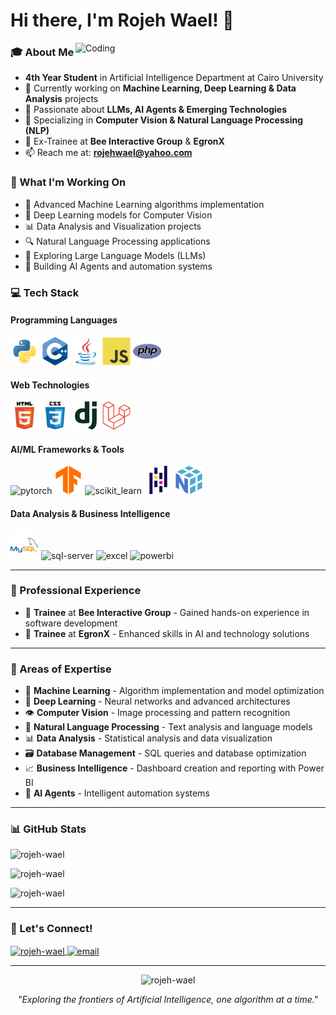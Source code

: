 # Hi there, I'm Rojeh Wael! 👋

<img align="right" alt="Coding" width="400" src="https://media.giphy.com/media/qgQUggAC3Pfv687qPC/giphy.gif">

### 🎓 About Me
- **4th Year Student** in Artificial Intelligence Department at Cairo University
- 🔭 Currently working on **Machine Learning, Deep Learning & Data Analysis** projects
- 🌱 Passionate about **LLMs, AI Agents & Emerging Technologies**
- 🧠 Specializing in **Computer Vision & Natural Language Processing (NLP)**
- 💼 Ex-Trainee at **Bee Interactive Group** & **EgronX**
- 📫 Reach me at: **rojehwael@yahoo.com**

### 🚀 What I'm Working On
- 🤖 Advanced Machine Learning algorithms implementation
- 🧠 Deep Learning models for Computer Vision
- 📊 Data Analysis and Visualization projects
- 🔍 Natural Language Processing applications
- 🚀 Exploring Large Language Models (LLMs)
- 🤖 Building AI Agents and automation systems

### 💻 Tech Stack

#### Programming Languages
<p align="left">
  <img src="https://raw.githubusercontent.com/devicons/devicon/master/icons/python/python-original.svg" alt="python" width="45" height="45"/>
  <img src="https://raw.githubusercontent.com/devicons/devicon/master/icons/cplusplus/cplusplus-original.svg" alt="cplusplus" width="45" height="45"/>
  <img src="https://raw.githubusercontent.com/devicons/devicon/master/icons/java/java-original.svg" alt="java" width="45" height="45"/>
  <img src="https://raw.githubusercontent.com/devicons/devicon/master/icons/javascript/javascript-original.svg" alt="javascript" width="45" height="45"/>
  <img src="https://raw.githubusercontent.com/devicons/devicon/master/icons/php/php-original.svg" alt="php" width="45" height="45"/>
</p>

#### Web Technologies
<p align="left">
  <img src="https://raw.githubusercontent.com/devicons/devicon/master/icons/html5/html5-original-wordmark.svg" alt="html5" width="45" height="45"/>
  <img src="https://raw.githubusercontent.com/devicons/devicon/master/icons/css3/css3-original-wordmark.svg" alt="css3" width="45" height="45"/>
  <img src="https://raw.githubusercontent.com/devicons/devicon/master/icons/django/django-plain.svg" alt="django" width="45" height="45"/>
  <img src="https://raw.githubusercontent.com/devicons/devicon/master/icons/laravel/laravel-original.svg" alt="laravel" width="45" height="45"/>
</p>

#### AI/ML Frameworks & Tools
<p align="left">
  <img src="https://www.vectorlogo.zone/logos/pytorch/pytorch-icon.svg" alt="pytorch" width="45" height="45"/>
  <img src="https://raw.githubusercontent.com/devicons/devicon/master/icons/tensorflow/tensorflow-original.svg" alt="tensorflow" width="45" height="45"/>
  <img src="https://upload.wikimedia.org/wikipedia/commons/0/05/Scikit_learn_logo_small.svg" alt="scikit_learn" width="45" height="45"/>
  <img src="https://raw.githubusercontent.com/devicons/devicon/master/icons/pandas/pandas-original.svg" alt="pandas" width="45" height="45"/>
  <img src="https://raw.githubusercontent.com/devicons/devicon/master/icons/numpy/numpy-original.svg" alt="numpy" width="45" height="45"/>
</p>

#### Data Analysis & Business Intelligence
<p align="left">
  <img src="https://raw.githubusercontent.com/devicons/devicon/master/icons/mysql/mysql-original-wordmark.svg" alt="mysql" width="45" height="45"/>
  <img src="https://cdn.worldvectorlogo.com/logos/microsoft-sql-server-1.svg" alt="sql-server" width="45" height="45"/>
  <img src="https://upload.wikimedia.org/wikipedia/commons/3/34/Microsoft_Office_Excel_%282019%E2%80%93present%29.svg" alt="excel" width="45" height="45"/>
  <img src="https://upload.wikimedia.org/wikipedia/commons/c/cf/New_Power_BI_Logo.svg" alt="powerbi" width="45" height="45"/>
</p>

---

### 🏢 Professional Experience
- 💼 **Trainee** at **Bee Interactive Group** - Gained hands-on experience in software development
- 💼 **Trainee** at **EgronX** - Enhanced skills in AI and technology solutions

---

### 🎯 Areas of Expertise
- 🤖 **Machine Learning** - Algorithm implementation and model optimization
- 🧠 **Deep Learning** - Neural networks and advanced architectures  
- 👁️ **Computer Vision** - Image processing and pattern recognition
- 📝 **Natural Language Processing** - Text analysis and language models
- 📊 **Data Analysis** - Statistical analysis and data visualization
- 🗃️ **Database Management** - SQL queries and database optimization
- 📈 **Business Intelligence** - Dashboard creation and reporting with Power BI
- 🔮 **AI Agents** - Intelligent automation systems

---

### 📊 GitHub Stats

<p align="left">
  <img src="https://github-readme-stats.vercel.app/api/top-langs?username=rojeh-wael&show_icons=true&locale=en&layout=compact&theme=radical" alt="rojeh-wael" />
</p>

<p align="left">
  <img src="https://github-readme-stats.vercel.app/api?username=rojeh-wael&show_icons=true&locale=en&theme=radical" alt="rojeh-wael" />
</p>

<p align="left">
  <img src="https://github-readme-streak-stats.herokuapp.com/?user=rojeh-wael&theme=radical" alt="rojeh-wael" />
</p>

---

### 🤝 Let's Connect!

<p align="left">
  <a href="https://linkedin.com/in/rojeh-wael-45896924a" target="_blank">
    <img align="center" src="https://raw.githubusercontent.com/rahuldkjain/github-profile-readme-generator/master/src/images/icons/Social/linked-in-alt.svg" alt="rojeh-wael" height="30" width="40" />
  </a>
  <a href="mailto:rojehwael@yahoo.com" target="_blank">
    <img align="center" src="https://cdn.jsdelivr.net/npm/simple-icons@v9/icons/yahoo.svg" alt="email" height="30" width="40" />
  </a>
</p>

---

<p align="center">
  <img src="https://komarev.com/ghpvc/?username=rojeh-wael&label=Profile%20views&color=0e75b6&style=flat" alt="rojeh-wael" />
</p>

<p align="center">
  <i>"Exploring the frontiers of Artificial Intelligence, one algorithm at a time."</i>
</p>
